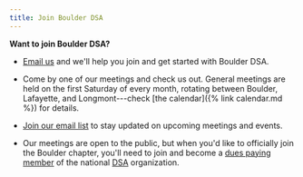 ```yaml
---
title: Join Boulder DSA
---
```


**Want to join Boulder DSA?**

* [Email us][email-welcome] and we'll help you join and get started with Boulder DSA.

* Come by one of our meetings and check us out.  General meetings are held on the first Saturday of every month, rotating between Boulder, Lafayette, and Longmont---check [the calendar]({% link calendar.md %}) for details.

* [Join our email list][mailing-list-signup] to stay updated on upcoming meetings and events.  

* Our meetings are open to the public, but when you'd like to officially join the Boulder chapter, you'll need to join and become a [dues paying member](https://act.dsausa.org/donate/membership/) of the national [DSA](http://www.dsausa.org) organization.

[email-welcome]: mailto:boulderdsa@gmail.com?subject="Joining%20Boulder%20DSA"
[mailing-list-signup]: https://actionnetwork.org/forms/sign-up-for-email-updates-from-boulder-dsa-2/
